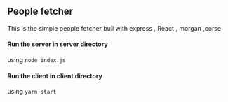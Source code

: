 ## People fetcher

This is the simple people fetcher buil with express , React , morgan ,corse

#### Run the server in server directory
using ```node index.js```

#### Run the client  in client directory
using ```yarn start```
